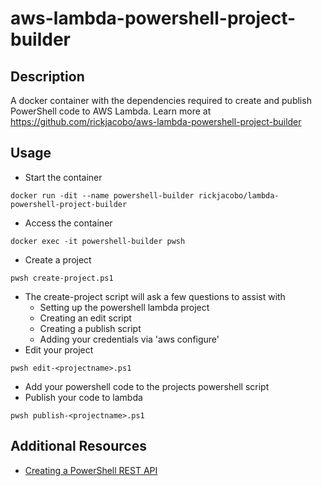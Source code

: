 # aws-lambda-powershell-project-builder

## Description
A docker container with the dependencies required to create and publish PowerShell code to AWS Lambda. Learn more at https://github.com/rickjacobo/aws-lambda-powershell-project-builder

## Usage
- Start the container
````
docker run -dit --name powershell-builder rickjacobo/lambda-powershell-project-builder
````
- Access the container
````
docker exec -it powershell-builder pwsh
````
- Create a project
````
pwsh create-project.ps1
````
  - The create-project script will ask a few questions to assist with
    - Setting up the powershell lambda project
    - Creating an edit script
    - Creating a publish script
    - Adding your credentials via 'aws configure'
- Edit your project
````
pwsh edit-<projectname>.ps1
````
  - Add your powershell code to the projects powershell script
- Publish your code to lambda
````
pwsh publish-<projectname>.ps1
````

## Additional Resources
- [Creating a PowerShell REST API](https://aws.amazon.com/blogs/developer/creating-a-powershell-rest-api/)
